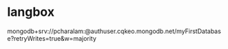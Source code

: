 # langbox
mongodb+srv://pcharalam:<password>@authuser.cqkeo.mongodb.net/myFirstDatabase?retryWrites=true&w=majority